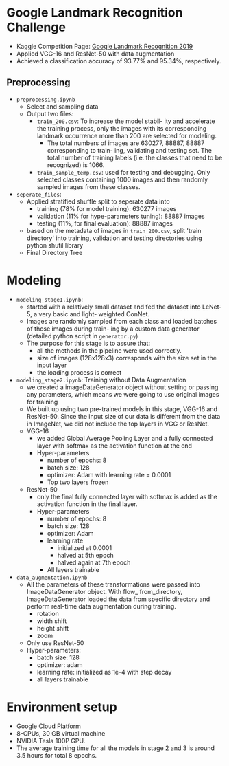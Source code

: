 # Google Landmark Recognition Challenge

- Kaggle Competition Page: [Google Landmark Recognition 2019](https://www.kaggle.com/c/landmark-recognition-2019)
- Applied VGG-16 and ResNet-50 with data augmentation
- Achieved a classification accuracy of 93.77% and 95.34%, respectively.

## Preprocessing

- `preprocessing.ipynb`
    - Select and sampling data
    - Output two files:
        - `train_200.csv`: To increase the model stabil- ity and accelerate the training process, only the images with its corresponding landmark occurrence more than 200 are selected for modeling.
            - The total numbers of images are 630277, 88887, 88887 corresponding to train- ing, validating and testing set. The total number of training labels (i.e. the classes that need to be recognized) is 1066.
        - `train_sample_temp.csv`: used for testing and debugging. Only selected classes containing 1000 images and then randomly sampled images from these classes.
- `seperate_files`:
    - Applied stratified shuffle split to seperate data into
        - training (78% for model training): 630277 images
        - validation (11% for hype-parameters tuning): 88887 images
        - testing (11%, for final evaluation): 88887 images
    - based on the metadata of images in `train_200.csv`, split 'train directory' into training, validation and testing directories using python shutil library
    - Final Directory Tree

# Modeling

- `modeling_stage1.ipynb`:
    - started with a relatively small dataset and fed the dataset into LeNet-5, a very basic and light- weighted ConNet.
    - Images are randomly sampled from each class and loaded batches of those images during train- ing by a custom data generator (detailed python script in `generator.py`)
    - The purpose for this stage is to assure that:
        - all the methods in the pipeline were used correctly.
        - size of images (128x128x3) corresponds with the size set in the input layer
        - the loading process is correct
- `modeling_stage2.ipynb`: Training without Data Augmentation
    - we created a imageDataGenerator object without setting or passing any parameters, which means we were going to use original images for training
    - We built up using two pre-trained models in this stage, VGG-16 and ResNet-50. Since the input size of our data is different from the data in ImageNet, we did not include the top layers in VGG or ResNet.
    - VGG-16
        - we added Global Average Pooling Layer and a fully connected layer with softmax as the activation function at the end
        - Hyper-parameters
            - number of epochs: 8
            - batch size: 128
            - optimizer: Adam with learning rate = 0.0001
            - Top two layers frozen
    - ResNet-50
        - only the final fully connected layer with softmax is added as the activation function in the final layer.
        - Hyper-parameters
            - number of epochs: 8
            - batch size: 128
            - optimizer: Adam
            - learning rate
                - initialized at 0.0001
                - halved at 5th epoch
                - halved again at 7th epoch
            - All layers trainable
- `data_augmentation.ipynb`
    - All the parameters of these transformations were passed into ImageDataGenerator object. With flow_ from_directory, ImageDataGenerator loaded the data from specific directory and perform real-time data augmentation during training.
        - rotation
        - width shift
        - height shift
        - zoom
    - Only use ResNet-50
    - Hyper-parameters:
        - batch size: 128
        - optimizer: adam
        - learning rate: initialized as 1e-4 with step decay
        - all layers trainable

# Environment setup

- Google Cloud Platform
- 8-CPUs, 30 GB virtual machine
- NVIDIA Tesla 100P GPU.
- The average training time for all the models in stage 2 and 3 is around 3.5 hours for total 8 epochs.
